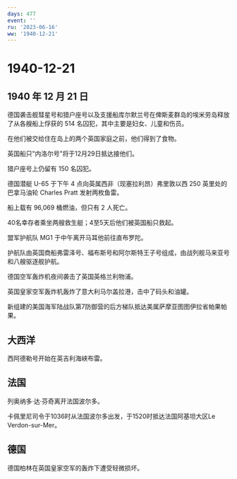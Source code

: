 ```yaml
---
days: 477
event: ''
ru: '2023-06-16'
ww: '1940-12-21'
---
```


# 1940-12-21

## 1940 年 12 月 21 日

德国袭击舰彗星号和猎户座号以及支援船库尔默兰号在俾斯麦群岛的埃米劳岛释放了从各艘船上俘获的
514 名囚犯，其中主要是妇女、儿童和伤员。

在他们被交给住在岛上的两个英国家庭之前，他们得到了食物。

英国船只"内洛尔号"将于12月29日抵达接他们。

猎户座号上仍留有 150 名囚犯。

德国潜艇 U-65 于下午 4 点向英属西非（现塞拉利昂）弗里敦以西 250
英里处的巴拿马油轮 Charles Pratt 发射两枚鱼雷。

船上载有 96,069 桶燃油，但只有 2 人死亡。

40名幸存者乘坐两艘救生艇；4至5天后他们被英国船只救起。

盟军护航队 MG1 于中午离开马耳他前往直布罗陀。

护航队由英国商船弗雷泽号、福布斯号和阿尔斯特王子号组成，由战列舰马来亚号和八艘驱逐舰护航。

德国空军轰炸机夜间袭击了英国英格兰利物浦。

英国皇家空军轰炸机轰炸了意大利马尔盖拉港，击中了码头和油罐。

新组建的美国海军陆战队第7防御营的后方梯队抵达美属萨摩亚图图伊拉省帕果帕果。

## 大西洋

西阿德勒号开始在英吉利海峡布雷。

## 法国

列奥纳多·达·芬奇离开法国波尔多。

卡佩里尼司令于1036时从法国波尔多出发，于1520时抵达法国阿基坦大区Le
Verdon-sur-Mer。

## 德国

德国柏林在英国皇家空军的轰炸下遭受轻微损坏。